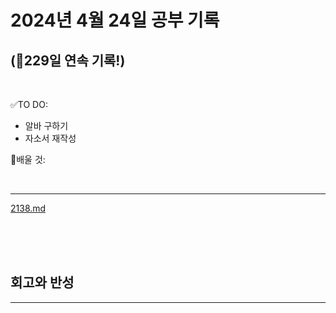 # 2024년 4월 24일 공부 기록 
## (🚀229일 연속 기록!)

<br>

✅TO DO: 

- 알바 구하기
- 자소서 재작성


💭배울 것:


<br>

---

[2138.md](..%2F..%2F..%2FAlgorithm%2FSolvedProblem%2F%EA%B7%B8%EB%A6%AC%EB%94%94%2F2138%2F2138.md)


<br><br><br>





## 회고와 반성

---


